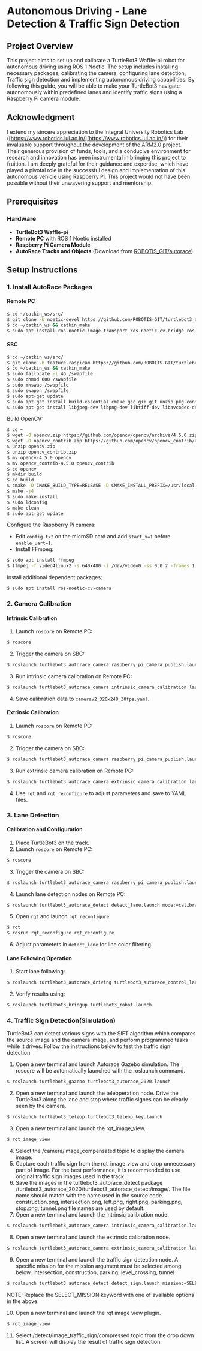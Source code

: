 # Autonomous Driving - Lane Detection & Traffic Sign Detection

## Project Overview

This project aims to set up and calibrate a TurtleBot3 Waffle-pi robot for autonomous driving using ROS 1 Noetic. The setup includes installing necessary packages, calibrating the camera, configuring lane detection, Traffic sign detection and implementing autonomous driving capabilities. By following this guide, you will be able to make your TurtleBot3 navigate autonomously within predefined lanes and identify traffic signs using a Raspberry Pi camera module.

## Acknowledgment

I extend my sincere appreciation to the Integral University Robotics Lab ([https://www.robotics.iul.ac.in/](https://www.robotics.iul.ac.in/)) for their invaluable support throughout the development of the ARM2.0 project. Their generous provision of funds, tools, and a conducive environment for research and innovation has been instrumental in bringing this project to fruition. I am deeply grateful for their guidance and expertise, which have played a pivotal role in the successful design and implementation of this autonomous vehicle using Raspberry Pi. This project would not have been possible without their unwavering support and mentorship.

## Prerequisites

### Hardware
- **TurtleBot3 Waffle-pi**
- **Remote PC** with ROS 1 Noetic installed
- **Raspberry Pi Camera Module**
- **AutoRace Tracks and Objects** (Download from [ROBOTIS_GIT/autorace](https://github.com/ROBOTIS-GIT/autorace))

## Setup Instructions

### 1. Install AutoRace Packages

#### Remote PC
```sh
$ cd ~/catkin_ws/src/
$ git clone -b noetic-devel https://github.com/ROBOTIS-GIT/turtlebot3_autorace_2020.git
$ cd ~/catkin_ws && catkin_make
$ sudo apt install ros-noetic-image-transport ros-noetic-cv-bridge ros-noetic-vision-opencv python3-opencv libopencv-dev ros-noetic-image-proc
```

#### SBC
```sh
$ cd ~/catkin_ws/src/
$ git clone -b feature-raspicam https://github.com/ROBOTIS-GIT/turtlebot3_autorace_2020.git
$ cd ~/catkin_ws && catkin_make
$ sudo fallocate -l 4G /swapfile
$ sudo chmod 600 /swapfile
$ sudo mkswap /swapfile
$ sudo swapon /swapfile
$ sudo apt-get update
$ sudo apt-get install build-essential cmake gcc g++ git unzip pkg-config
$ sudo apt-get install libjpeg-dev libpng-dev libtiff-dev libavcodec-dev libavformat-dev libswscale-dev libgtk2.0-dev libcanberra-gtk* libxvidcore-dev libx264-dev python3-dev python3-numpy python3-pip libtbb2 libtbb-dev libdc1394-22-dev libv4l-dev v4l-utils libopenblas-dev libatlas-base-dev libblas-dev liblapack-dev gfortran libhdf5-dev libprotobuf-dev libgoogle-glog-dev libgflags-dev protobuf-compiler
```

Build OpenCV:
```sh
$ cd ~
$ wget -O opencv.zip https://github.com/opencv/opencv/archive/4.5.0.zip
$ wget -O opencv_contrib.zip https://github.com/opencv/opencv_contrib/archive/4.5.0.zip
$ unzip opencv.zip
$ unzip opencv_contrib.zip
$ mv opencv-4.5.0 opencv
$ mv opencv_contrib-4.5.0 opencv_contrib
$ cd opencv
$ mkdir build
$ cd build
$ cmake -D CMAKE_BUILD_TYPE=RELEASE -D CMAKE_INSTALL_PREFIX=/usr/local -D OPENCV_EXTRA_MODULES_PATH=~/opencv_contrib/modules -D ENABLE_NEON=ON -D BUILD_TIFF=ON -D WITH_FFMPEG=ON -D WITH_GSTREAMER=ON -D WITH_TBB=ON -D BUILD_TBB=ON -D BUILD_TESTS=OFF -D WITH_EIGEN=OFF -D WITH_V4L=ON -D WITH_LIBV4L=ON -D WITH_VTK=OFF -D OPENCV_ENABLE_NONFREE=ON -D INSTALL_C_EXAMPLES=OFF -D INSTALL_PYTHON_EXAMPLES=OFF -D BUILD_NEW_PYTHON_SUPPORT=ON -D BUILD_opencv_python3=TRUE -D OPENCV_GENERATE_PKGCONFIG=ON -D BUILD_EXAMPLES=OFF ..
$ make -j4
$ sudo make install
$ sudo ldconfig
$ make clean
$ sudo apt-get update
```

Configure the Raspberry Pi camera:
- Edit `config.txt` on the microSD card and add `start_x=1` before `enable_uart=1`.
- Install FFmpeg:
```sh
$ sudo apt install ffmpeg
$ ffmpeg -f video4linux2 -s 640x480 -i /dev/video0 -ss 0:0:2 -frames 1 capture_test.jpg
```

Install additional dependent packages:
```sh
$ sudo apt install ros-noetic-cv-camera
```

### 2. Camera Calibration

#### Intrinsic Calibration
1. Launch `roscore` on Remote PC:
```sh
$ roscore
```
2. Trigger the camera on SBC:
```sh
$ roslaunch turtlebot3_autorace_camera raspberry_pi_camera_publish.launch
```
3. Run intrinsic camera calibration on Remote PC:
```sh
$ roslaunch turtlebot3_autorace_camera intrinsic_camera_calibration.launch mode:=calibration
```
4. Save calibration data to `camerav2_320x240_30fps.yaml`.

#### Extrinsic Calibration
1. Launch `roscore` on Remote PC:
```sh
$ roscore
```
2. Trigger the camera on SBC:
```sh
$ roslaunch turtlebot3_autorace_camera raspberry_pi_camera_publish.launch
```
3. Run extrinsic camera calibration on Remote PC:
```sh
$ roslaunch turtlebot3_autorace_camera extrinsic_camera_calibration.launch mode:=calibration
```
4. Use `rqt` and `rqt_reconfigure` to adjust parameters and save to YAML files.

### 3. Lane Detection

#### Calibration and Configuration
1. Place TurtleBot3 on the track.
2. Launch `roscore` on Remote PC:
```sh
$ roscore
```
3. Trigger the camera on SBC:
```sh
$ roslaunch turtlebot3_autorace_camera raspberry_pi_camera_publish.launch
```
4. Launch lane detection nodes on Remote PC:
```sh
$ roslaunch turtlebot3_autorace_detect detect_lane.launch mode:=calibration
```
5. Open `rqt` and launch `rqt_reconfigure`:
```sh
$ rqt
$ rosrun rqt_reconfigure rqt_reconfigure
```
6. Adjust parameters in `detect_lane` for line color filtering.

#### Lane Following Operation
1. Start lane following:
```sh
$ roslaunch turtlebot3_autorace_driving turtlebot3_autorace_control_lane.launch
```
2. Verify results using:
```sh
$ roslaunch turtlebot3_bringup turtlebot3_robot.launch
```
### 4. Traffic Sign Detection(Simulation)
TurtleBot3 can detect various signs with the SIFT algorithm which compares the source image and the camera image, and perform programmed tasks while it drives.
Follow the instructions below to test the traffic sign detection.

1. Open a new terminal and launch Autorace Gazebo simulation. The roscore will be automatically launched with the roslaunch command.
```sh
$ roslaunch turtlebot3_gazebo turtlebot3_autorace_2020.launch
```
2. Open a new terminal and launch the teleoperation node. Drive the TurtleBot3 along the lane and stop where traffic signes can be clearly seen by the camera.
```sh
$ roslaunch turtlebot3_teleop turtlebot3_teleop_key.launch
```
3. Open a new terminal and launch the rqt_image_view.
```sh
$ rqt_image_view
```
4. Select the /camera/image_compensated topic to display the camera image.
5. Capture each traffic sign from the rqt_image_view and crop unnecessary part of image. For the best performance, it is recommended to use original traffic sign images used in the track.
6. Save the images in the turtlebot3_autorace_detect package /turtlebot3_autorace_2020/turtlebot3_autorace_detect/image/. The file name should match with the name used in the source code.
construction.png, intersection.png, left.png, right.png, parking.png, stop.png, tunnel.png file names are used by default.
7. Open a new terminal and launch the intrinsic calibration node.
```sh
$ roslaunch turtlebot3_autorace_camera intrinsic_camera_calibration.launch
```
8. Open a new terminal and launch the extrinsic calibration node.
```sh
$ roslaunch turtlebot3_autorace_camera extrinsic_camera_calibration.launch
```
9. Open a new terminal and launch the traffic sign detection node.
A specific mission for the mission argument must be selected among below.
intersection, construction, parking, level_crossing, tunnel
```sh
$ roslaunch turtlebot3_autorace_detect detect_sign.launch mission:=SELECT_MISSION
```
NOTE: Replace the SELECT_MISSION keyword with one of available options in the above.

10. Open a new terminal and launch the rqt image view plugin.
```sh
$ rqt_image_view
```
11. Select /detect/image_traffic_sign/compressed topic from the drop down list. A screen will display the result of traffic sign detection.

